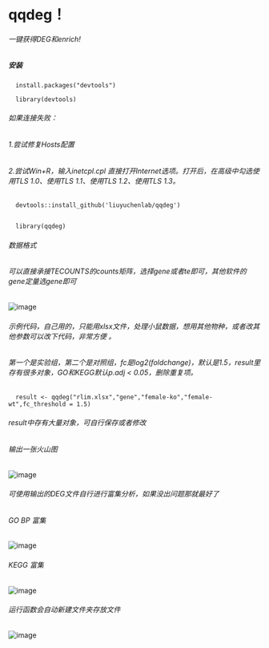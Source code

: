 # qqdeg！ 
###### 一键获得DEG和enrich!
##### 安装

```
  install.packages("devtools")

  library(devtools)  
```

###### 如果连接失败：  
###### 1.尝试修复Hosts配置  
###### 2.尝试Win+R，输入inetcpl.cpl 直接打开Internet选项。打开后，在高级中勾选使用TLS 1.0、使用TLS 1.1、使用TLS 1.2、使用TLS 1.3。

```
  devtools::install_github('liuyuchenlab/qqdeg')  


  library(qqdeg)  

```
###### 数据格式
###### 可以直接承接TECOUNTS的counts矩阵，选择gene或者te即可，其他软件的gene定量选gene即可

![image](https://github.com/user-attachments/assets/7f48fb48-c7e4-4c7d-94b6-edd3760a83aa)



###### 示例代码，自己用的，只能用xlsx文件，处理小鼠数据，想用其他物种，或者改其他参数可以改下代码，非常方便 。

###### 第一个是实验组，第二个是对照组，fc是log2(foldchange)，默认是1.5，result里存有很多对象，GO和KEGG默认p.adj < 0.05，删除重复项。


```
  result <- qqdeg("rlim.xlsx","gene","female-ko","female-wt",fc_threshold = 1.5)
```

###### result中存有大量对象，可自行保存或者修改

###### 输出一张火山图
![image](https://github.com/user-attachments/assets/8443dde9-1d17-47a0-bcff-d22ea42c6b49)


###### 可使用输出的DEG文件自行进行富集分析，如果没出问题那就最好了

###### GO BP 富集
![image](https://github.com/user-attachments/assets/612d569c-f38d-4bd3-902d-a6b0ed72022a)

###### KEGG 富集
![image](https://github.com/user-attachments/assets/246a62b7-0951-4246-88a9-e8083a37bc60)

###### 运行函数会自动新建文件夹存放文件
![image](https://github.com/user-attachments/assets/fa96f77d-620d-4fe6-8693-72fb5d5bb3ca)












